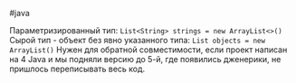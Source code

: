 #java 

Параметризированный тип:
`List<String> strings = new ArrayList<>()`
Сырой тип - объект без явно указанного типа:
`List objects = new ArrayList()`
Нужен для обратной совместимости, если проект написан на 4 Java и мы подняли версию до 5-й, где появились дженерики, не пришлось переписывать весь код.